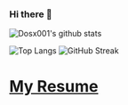 ### Hi there 👋

![Dosx001's github stats](https://github-readme-stats.vercel.app/api/?username=Dosx001&count_private=true&include_all_commits=true&show_icons=true&title_color=fff&icon_color=00e7ff&text_color=9f9f9f&bg_color=151515)

![Top Langs](https://github-readme-stats.vercel.app/api/top-langs/?username=Dosx001&langs_count=10&layout=compact&title_color=fff&text_color=00e7ff&bg_color=151515)
![GitHub Streak](https://github-readme-streak-stats.herokuapp.com/?user=Dosx001&theme=black-ice)

<h1><a href="https://raw.githubusercontent.com/Dosx001/Dosx001/main/resume/resume.pdf">My Resume</a></h1>


<!--
<h3 align="left">Languages and Tools:</h3>
<p align="left">
  <a href="https://git-scm.com/" target="_blank">
    <img src="https://www.vectorlogo.zone/logos/git-scm/git-scm-icon.svg" alt="git" width="40" height="40"/>
  </a>
  <a href="https://www.python.org" target="_blank">
    <img src="https://raw.githubusercontent.com/devicons/devicon/master/icons/python/python-original.svg" alt="python" width="40" height="40"/>
  </a>
  <a href="https://www.w3schools.com/cpp/" target="_blank">
    <img src="https://raw.githubusercontent.com/devicons/devicon/master/icons/cplusplus/cplusplus-original.svg" alt="cplusplus" width="40" height="40"/>
  </a>
  <a href="https://developer.mozilla.org/en-US/docs/Web/JavaScript" target="_blank">
    <img src="https://raw.githubusercontent.com/devicons/devicon/master/icons/javascript/javascript-original.svg" alt="javascript" width="40" height="40"/>
  </a>
  <a href="https://www.gnu.org/software/bash/" target="_blank">
    <img src="https://www.vectorlogo.zone/logos/gnu_bash/gnu_bash-icon.svg" alt="bash" width="40" height="40"/>
  </a>
  <a href="https://www.w3schools.com/css/" target="_blank">
    <img src="https://raw.githubusercontent.com/devicons/devicon/master/icons/css3/css3-original-wordmark.svg" alt="css3" width="40" height="40"/>
  <a href="https://www.linux.org/" target="_blank">
    <img src="https://raw.githubusercontent.com/devicons/devicon/master/icons/linux/linux-original.svg" alt="linux" width="40" height="40"/>
  </a>
  <a href="https://www.djangoproject.com/" target="_blank">
    <img src="https://raw.githubusercontent.com/devicons/devicon/master/icons/django/django-original.svg" alt="django" width="40" height="40"/>
  </a>
  <a href="https://getbootstrap.com" target="_blank">
    <img src="https://raw.githubusercontent.com/devicons/devicon/master/icons/bootstrap/bootstrap-plain-wordmark.svg" alt="bootstrap" width="40" height="40"/>
  </a>
  <a href="https://www.mathworks.com/" target="_blank">
    <img src="https://raw.githubusercontent.com/simple-icons/simple-icons/master/icons/mathworks.svg" alt="matlab" width="40" height="40"/>
  </a>
  <a href="https://www.photoshop.com/en" target="_blank">
    <img src="https://raw.githubusercontent.com/devicons/devicon/master/icons/photoshop/photoshop-line.svg" alt="photoshop" width="40" height="40"/>
  </a>
  <a href="https://www.arduino.cc/" target="_blank">
    <img src="https://cdn.worldvectorlogo.com/logos/arduino-1.svg" alt="arduino" width="40" height="40"/>
  </a>
</p>
-->
